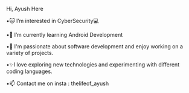 Hi, Ayush Here

•🐱 I’m interested in CyberSecurity💻

•🌱 I’m currently learning Android Development

•💞️ I'm passionate about software development and enjoy working on a variety of projects.

•✨I love exploring new technologies and experimenting with different coding languages.

•📫 Contact me on insta : thelifeof_ayush
